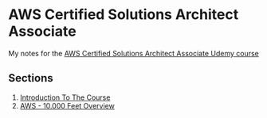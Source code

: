 # AWS Certified Solutions Architect Associate
My notes for the [AWS Certified Solutions Architect Associate Udemy course](https://www.udemy.com/aws-certified-solutions-architect-associate/learn/v4/overview)

## Sections
1. [Introduction To The Course](section-01-introduction.md)
2. [AWS - 10.000 Feet Overview](section-02-10000-feet-overview.md)